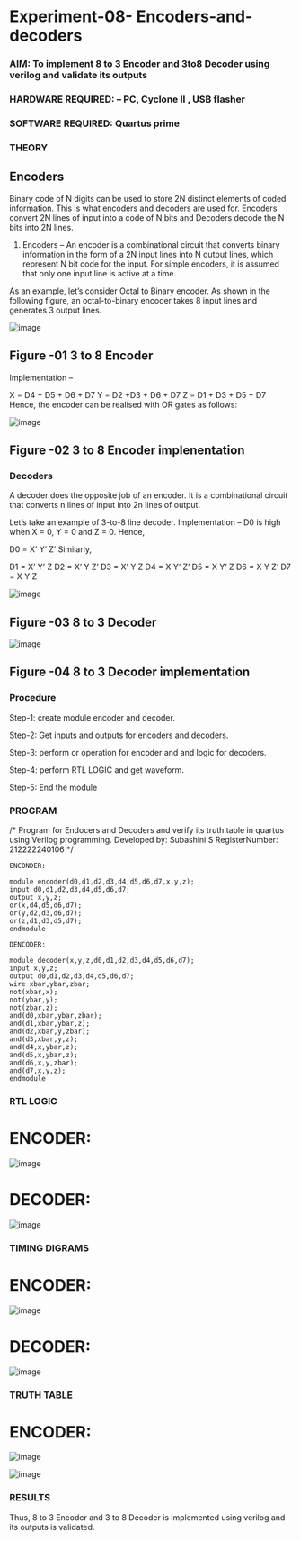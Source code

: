 # Experiment-08- Encoders-and-decoders 
### AIM: To implement 8 to 3 Encoder and  3to8 Decoder using verilog and validate its outputs
### HARDWARE REQUIRED:  – PC, Cyclone II , USB flasher
### SOFTWARE REQUIRED:   Quartus prime
### THEORY 

## Encoders
Binary code of N digits can be used to store 2N distinct elements of coded information. This is what encoders and decoders are used for. Encoders convert 2N lines of input into a code of N bits and Decoders decode the N bits into 2N lines.

1. Encoders –
An encoder is a combinational circuit that converts binary information in the form of a 2N input lines into N output lines, which represent N bit code for the input. For simple encoders, it is assumed that only one input line is active at a time.

As an example, let’s consider Octal to Binary encoder. As shown in the following figure, an octal-to-binary encoder takes 8 input lines and generates 3 output lines.

![image](https://user-images.githubusercontent.com/36288975/171543588-bc0746df-a173-4b35-989e-5fb7d385fe8a.png)
## Figure -01 3 to 8 Encoder 


Implementation –

X = D4 + D5 + D6 + D7
Y = D2 +D3 + D6 + D7
Z = D1 + D3 + D5 + D7 
Hence, the encoder can be realised with OR gates as follows:


![image](https://user-images.githubusercontent.com/36288975/171543740-68403b82-aa93-4c98-9343-f32b14885a2e.png)
## Figure -02 3 to 8 Encoder implenentation 

 ### Decoders 
A decoder does the opposite job of an encoder. It is a combinational circuit that converts n lines of input into 2n lines of output.

Let’s take an example of 3-to-8 line decoder.
Implementation –
D0 is high when X = 0, Y = 0 and Z = 0. Hence,

D0 = X’ Y’ Z’ 
Similarly,

D1 = X’ Y’ Z
D2 = X’ Y Z’
D3 = X’ Y Z
D4 = X Y’ Z’
D5 = X Y’ Z
D6 = X Y Z’
D7 = X Y Z 


![image](https://user-images.githubusercontent.com/36288975/171543978-ee2d0671-2846-40a1-8705-507fd6287a49.png)
## Figure -03 8 to 3 Decoder 



![image](https://user-images.githubusercontent.com/36288975/171543866-5a6eace6-8683-49d7-9c4f-a7cb30ec3035.png)
## Figure -04 8 to 3 Decoder implementation 

### Procedure
Step-1: create module encoder and decoder.

Step-2: Get inputs and outputs for encoders and decoders.

Step-3: perform or operation for encoder and and logic for decoders.

Step-4: perform RTL LOGIC and get waveform.

Step-5: End the module

### PROGRAM 
/*
Program for Endocers and Decoders  and verify its truth table in quartus using Verilog programming.
Developed by: Subashini S
RegisterNumber: 212222240106
*/
```
ENCONDER:

module encoder(d0,d1,d2,d3,d4,d5,d6,d7,x,y,z);
input d0,d1,d2,d3,d4,d5,d6,d7;
output x,y,z;
or(x,d4,d5,d6,d7);
or(y,d2,d3,d6,d7);
or(z,d1,d3,d5,d7);
endmodule

DENCODER:

module decoder(x,y,z,d0,d1,d2,d3,d4,d5,d6,d7);
input x,y,z;
output d0,d1,d2,d3,d4,d5,d6,d7;
wire xbar,ybar,zbar;
not(xbar,x);
not(ybar,y);
not(zbar,z);
and(d0,xbar,ybar,zbar);
and(d1,xbar,ybar,z);
and(d2,xbar,y,zbar);
and(d3,xbar,y,z);
and(d4,x,ybar,z);
and(d5,x,ybar,z);
and(d6,x,y,zbar);
and(d7,x,y,z);
endmodule
```
### RTL LOGIC  
# ENCODER:
![image](https://github.com/SubashiniSenniappan/Experiment-08-Encoders-and-decoders-/assets/119404951/1172e69f-da38-4284-bfd1-a7458512df7a)
# DECODER:
![image](https://github.com/SubashiniSenniappan/Experiment-08-Encoders-and-decoders-/assets/119404951/398e4834-e3bb-44e0-ad31-d9dc12194fdc)

### TIMING DIGRAMS  
# ENCODER:
![image](https://github.com/SubashiniSenniappan/Experiment-08-Encoders-and-decoders-/assets/119404951/afd19daa-d9e5-41c4-8304-9e10c42bf0f1)
# DECODER:
![image](https://github.com/SubashiniSenniappan/Experiment-08-Encoders-and-decoders-/assets/119404951/39656145-6f2e-4bd1-844a-4900f6b296f0)




### TRUTH TABLE 
# ENCODER:
![image](https://github.com/SubashiniSenniappan/Experiment-08-Encoders-and-decoders-/assets/119404951/07de3951-6da7-4817-b86d-f5dc27113c57)


![image](https://github.com/SubashiniSenniappan/Experiment-08-Encoders-and-decoders-/assets/119404951/b9d1fb26-b50e-4ff6-a20d-e7451ff1ab73)






### RESULTS 
Thus, 8 to 3 Encoder and 3 to 8 Decoder is implemented using verilog and its outputs is validated.
